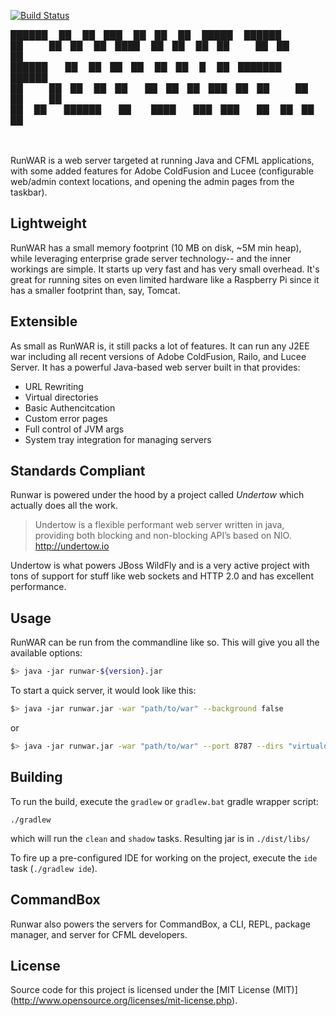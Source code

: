 [![Build Status](https://travis-ci.org/Ortus-Solutions/runwar.svg?branch=develop)](https://travis-ci.com/Ortus-Solutions/runwar)


██████  ██    ██ ███    ██ ██     ██  █████  ██████                                                                                                                              
██   ██ ██    ██ ████   ██ ██     ██ ██   ██ ██   ██                                                                                                                             
██████  ██    ██ ██ ██  ██ ██  █  ██ ███████ ██████                                                                                                                              
██   ██ ██    ██ ██  ██ ██ ██ ███ ██ ██   ██ ██   ██                                                                                                                             
██   ██  ██████  ██   ████  ███ ███  ██   ██ ██   ██                                                                                                                             
                                                     
                                                     

RunWAR is a web server targeted at running Java and CFML applications, with some added features for Adobe ColdFusion and Lucee (configurable web/admin context locations, and opening the admin pages from the taskbar).

## Lightweight

RunWAR has a small memory footprint (10 MB on disk, ~5M min heap), while leveraging enterprise grade server technology-- and the inner workings are simple.  It starts up very fast and has very small overhead.  It's great for running sites on even limited hardware like a Raspberry Pi since it has a smaller footprint than, say, Tomcat.

## Extensible

As small as RunWAR is, it still packs a lot of features.  It can run any J2EE war including all recent versions of Adobe ColdFusion, Railo, and Lucee Server.  It has a powerful Java-based web server built in that provides:

 * URL Rewriting
 * Virtual directories
 * Basic Authencitcation
 * Custom error pages
 * Full control of JVM args
 * System tray integration for managing servers

## Standards Compliant

Runwar is powered under the hood by a project called *Undertow* which actually does all the work.

> Undertow is a flexible performant web server written in java, providing both blocking and non-blocking API’s based on NIO.
> http://undertow.io

Undertow is what powers JBoss WildFly and is a very active project with tons of support for stuff like web sockets and HTTP 2.0 and has excellent performance.  

## Usage

RunWAR can be run from the commandline like so.  This will give you all the available options:
```bash
$> java -jar runwar-${version}.jar
```

To start a quick server, it would look like this:
```bash
$> java -jar runwar.jar -war "path/to/war" --background false
```

or

```bash
$> java -jar runwar.jar -war "path/to/war" --port 8787 --dirs "virtualdir=/path/to/dir,virtualdir2=/path/to/dir2" --background false
```

## Building

To run the build, execute the `gradlew` or `gradlew.bat` gradle wrapper script:

```
./gradlew
```

which will run the `clean` and `shadow` tasks.  Resulting jar is in `./dist/libs/`

To fire up a pre-configured IDE for working on the project, execute the `ide` task (`./gradlew ide`).

## CommandBox
Runwar also powers the servers for CommandBox, a CLI, REPL, package manager, and server for CFML developers.  

## License

Source code for this project is licensed under the [MIT License (MIT)] (http://www.opensource.org/licenses/mit-license.php).


